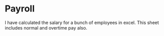 # Payroll
I have calculated the salary for a bunch of employees in excel. This sheet includes normal and overtime pay also.
